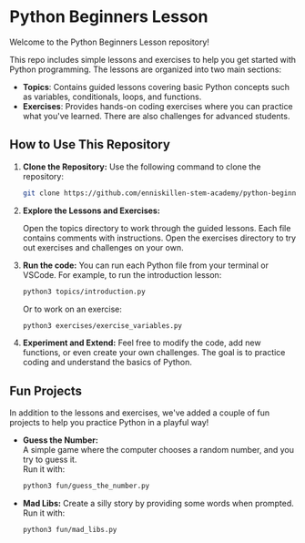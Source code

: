 # Python Beginners Lesson

Welcome to the Python Beginners Lesson repository!

This repo includes simple lessons and exercises to help you get started with Python programming. The lessons are organized into two main sections:

- **Topics**: Contains guided lessons covering basic Python concepts such as variables, conditionals, loops, and functions.
- **Exercises**: Provides hands-on coding exercises where you can practice what you've learned. There are also challenges for advanced students.

## How to Use This Repository

1. **Clone the Repository:**
   Use the following command to clone the repository:
   ```bash
   git clone https://github.com/enniskillen-stem-academy/python-beginners-lesson.git
   ```
   
2. **Explore the Lessons and Exercises:**

    Open the topics directory to work through the guided lessons. Each file contains comments with instructions.
    Open the exercises directory to try out exercises and challenges on your own.

3. **Run the code:**
    You can run each Python file from your terminal or VSCode. For example, to run the introduction lesson:
    ```bash
    python3 topics/introduction.py
    ```
    Or to work on an exercise:
    ```bash
    python3 exercises/exercise_variables.py
    ```

4. **Experiment and Extend:**
    Feel free to modify the code, add new functions, or even create your own challenges. The goal is to practice coding and understand the basics of Python.

## Fun Projects

In addition to the lessons and exercises, we've added a couple of fun projects to help you practice Python in a playful way!

- **Guess the Number:**  
    A simple game where the computer chooses a random number, and you try to guess it.  
    Run it with:
    ```bash
    python3 fun/guess_the_number.py
    ```
- **Mad Libs:** 
    Create a silly story by providing some words when prompted.
    Run it with:
    ```bash
    python3 fun/mad_libs.py
    ```